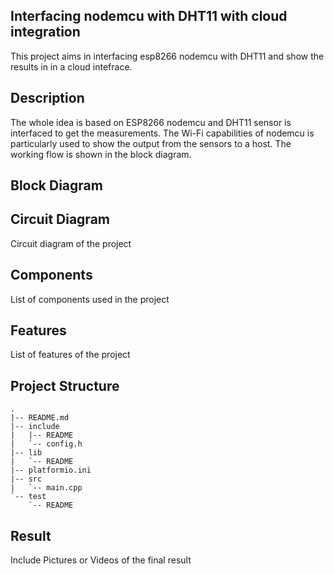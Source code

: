 ## Interfacing nodemcu with DHT11 with cloud integration
This project aims in interfacing esp8266 nodemcu with DHT11 and show the results in in a cloud intefrace.
## Description
The whole idea is based on ESP8266 nodemcu and DHT11 sensor is interfaced to get the measurements. The Wi-Fi capabilities of nodemcu is particularly used to show the output from the sensors to a host.
The working flow is shown in the block diagram.



## Block Diagram



## Circuit Diagram

Circuit diagram of the project

## Components
List of components used in the project

## Features
List of features of the project

## Project Structure
```
.
|-- README.md
|-- include
|   |-- README
|   `-- config.h
|-- lib
|   `-- README
|-- platformio.ini
|-- src
|   `-- main.cpp
`-- test
    `-- README
```

## Result 
Include Pictures or Videos of the final result